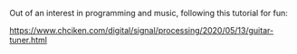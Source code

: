 Out of an interest in programming and music, following this tutorial for fun:

https://www.chciken.com/digital/signal/processing/2020/05/13/guitar-tuner.html